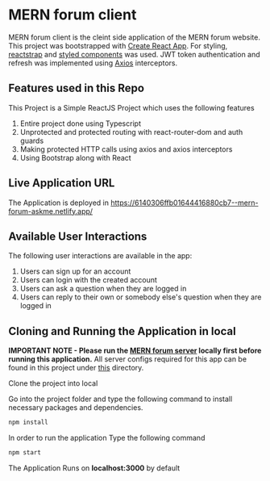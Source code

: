 # MERN forum client

MERN forum client is the cleint side application of the MERN forum website. This project was bootstrapped with [Create React App](https://github.com/facebook/create-react-app).
For styling, [reactstrap](https://reactstrap.github.io/) and [styled components](https://styled-components.com/) was used. JWT token authentication and refresh was implemented using [Axios](https://github.com/axios/axios) interceptors.

## Features used in this Repo

This Project is a Simple ReactJS Project which uses the following features
1. Entire project done using Typescript
2. Unprotected and protected routing with react-router-dom and auth guards
3. Making protected HTTP calls using axios and axios interceptors 
4. Using Bootstrap along with React

## Live Application URL

The Application is deployed in https://6140306ffb01644416880cb7--mern-forum-askme.netlify.app/


## Available User Interactions

The following user interactions are available in the app:

1. Users can sign up for an account
2. Users can login with the created account
3. Users can ask a question when they are logged in
4. Users can reply to their own or somebody else's question when they are logged in

## Cloning and Running the Application in local

**IMPORTANT NOTE - Please run the [MERN forum server](https://github.com/BlueGhost12/mern-forum-server) locally first before running this application.**
All server configs required for this app can be found in this project under [this](https://github.com/BlueGhost12/mern-forum-client/blob/main/src/Config/config.ts) directory.

Clone the project into local

Go into the project folder and type the following command to install necessary packages and dependencies. 

```bash
npm install
```

In order to run the application Type the following command

```bash
npm start
```

The Application Runs on **localhost:3000** by default



